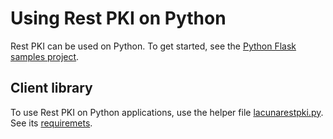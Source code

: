 ﻿# Using Rest PKI on Python

Rest PKI can be used on Python. To get started, see the [Python Flask samples project](flask.md).

## Client library

To use Rest PKI on Python applications, use the helper file [lacunarestpki.py](https://github.com/LacunaSoftware/RestPkiSamples/blob/master/Python/lacunarestpki.py).
See its [requiremets](https://github.com/LacunaSoftware/RestPkiSamples/blob/master/Python/requirements.txt).
